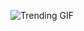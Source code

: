 ![Trending GIF](https://media2.giphy.com/media/v1.Y2lkPThiYjIxNzcyMHcxa2xnZjJkcGM4Y3FibTJxeHppcXJmeWQxMHNnNTZqcTVranM5eSZlcD12MV9naWZzX3NlYXJjaCZjdD1n/ZVik7pBtu9dNS/giphy.gif)
